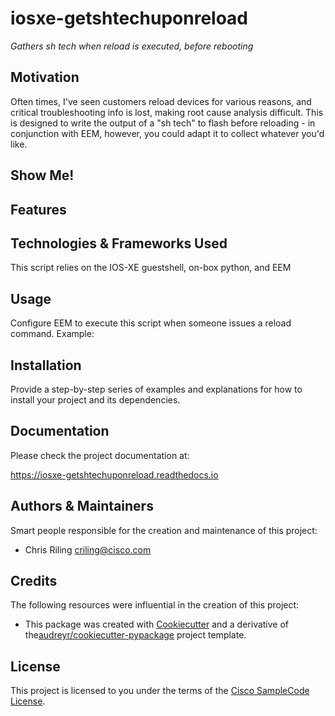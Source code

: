 # iosxe-getshtechuponreload

*Gathers sh tech when reload is executed, before rebooting*


## Motivation

Often times, I've seen customers reload devices for various reasons, and critical troubleshooting info is lost, making root cause analysis difficult. This is designed to write the output of a "sh tech" to flash before reloading - in conjunction with EEM, however, you could adapt it to collect whatever you'd like.

## Show Me!


## Features


## Technologies & Frameworks Used

This script relies on the IOS-XE guestshell, on-box python, and EEM

## Usage

Configure EEM to execute this script when someone issues a reload command. Example: 



## Installation

Provide a step-by-step series of examples and explanations for how to install your project and its dependencies.

## Documentation

Please check the project documentation at:

https://iosxe-getshtechuponreload.readthedocs.io

## Authors & Maintainers

Smart people responsible for the creation and maintenance of this project:

- Chris Riling <criling@cisco.com>

## Credits

The following resources were influential in the creation of this project:

- This package was created with [Cookiecutter](https://github.com/audreyr/cookiecutter) and a derivative of the[audreyr/cookiecutter-pypackage](https://github.com/audreyr/cookiecutter-pypackage) project template.

## License

This project is licensed to you under the terms of the [Cisco SampleCode License](./LICENSE).
